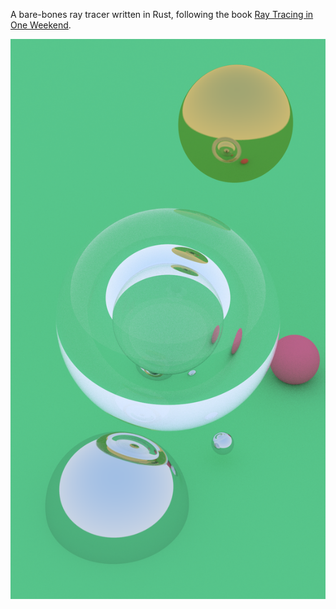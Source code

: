A bare-bones ray tracer written in Rust, following the book [Ray Tracing in One Weekend](https://raytracing.github.io/books/RayTracingInOneWeekend.html).

![](https://github.com/TomoBossi/raytracer/blob/master/out/output1.png?raw=true)